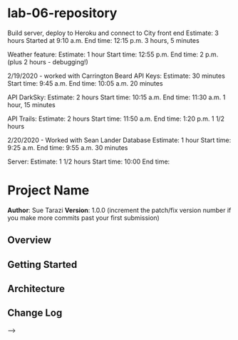 # lab-06-repository

Build server, deploy to Heroku and connect to City front end
Estimate: 3 hours
Started at 9:10 a.m.
End time: 12:15 p.m.
3 hours, 5 minutes

Weather feature:
Estimate: 1 hour
Start time: 12:55 p.m.
End time: 2 p.m. (plus 2 hours - debugging!)

2/19/2020 - worked with Carrington Beard
API Keys:
Estimate: 30 minutes
Start time: 9:45 a.m.
End time: 10:05 a.m.
20 minutes

API DarkSky:
Estimate: 2 hours
Start time: 10:15 a.m.
End time: 11:30 a.m.
1 hour, 15 minutes

API Trails:
Estimate: 2 hours
Start time: 11:50 a.m.
End time: 1:20 p.m.
1 1/2 hours

2/20/2020 - Worked with Sean Lander
Database
Estimate: 1 hour
Start time: 9:25 a.m.
End time: 9:55 a.m.
30 minutes

Server:
Estimate: 1 1/2 hours
Start time: 10:00
End time: 

# Project Name

**Author**: Sue Tarazi
**Version**: 1.0.0 
(increment the patch/fix version number if you make more commits past your first submission)

## Overview
<!-- Provide a high level overview of what this application is and why you are building it, beyond the fact that it's an assignment for this class. (i.e. What's your problem domain?) -->

## Getting Started
<!-- What are the steps that a user must take in order to build this app on their own machine and get it running? -->

## Architecture
<!-- Provide a detailed description of the application design. What technologies (languages, libraries, etc) you're using, and any other relevant design information. -->

## Change Log
<!-- Use this area to document the iterative changes made to your application as each feature is successfully implemented. Use time stamps. Here's an examples:

01-01-2001 4:59pm - Application now has a fully-functional express server, with a GET route for the location resource.

## Credits and Collaborations
<!-- Give credit (and a link) to other people or resources that helped you build this application. -->
-->